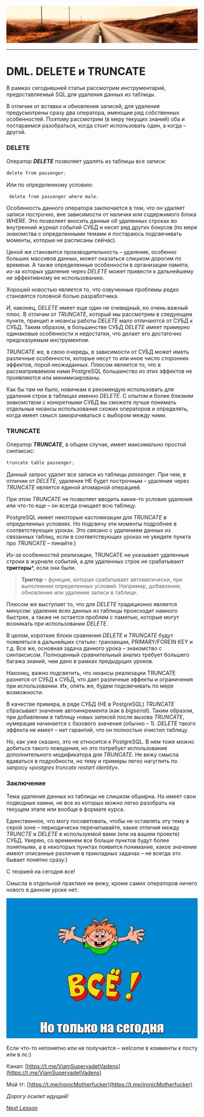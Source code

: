 ![](../../commonmedia/header.png)

***

   

DML. DELETE и TRUNCATE
======================

В рамках сегодняшней статьи рассмотрим инструментарий, предоставляемый SQL для удаления данных из таблицы.

В отличии от вставки и обновления записей, для удаления предусмотрены сразу два оператора, имеющие ряд собственных особенностей. Поэтому рассмотрим (в меру текущих знаний) оба и постараемся разобраться, когда стоит использовать один, а когда – другой.

### DELETE

Оператор **_DELETE_** позволяет удалять из таблицы все записи:

```java
delete from passenger;
```

Или по определенному условию:

```java
 delete from passenger where male;
```

Особенность данного оператора заключается в том, что он удаляет записи построчно, вне зависимости от наличия или содержимого блока _WHERE_. Это позволяет вносить данные об удаленных строках во внутренний журнал событий СУБД и несет ряд других бонусов (по мере знакомства с определенными темами я постараюсь подсвечивать моменты, которые не расписаны сейчас).

Ценой же становится производительность – удаление, особенно больших массивов данных, может оказаться слишком дорогим по времени. А также определенные особенности в организации памяти, из-за которых удаление через _DELETE_ может привести к дальнейшему не эффективному ее использованию.

Хорошей новостью является то, что озвученные проблемы редко становятся головной болью разработчика.

И, наконец, _DELETE_ имеет еще один не очевидный, но очень важный плюс. В отличии от _TRUNCATE_, который мы рассмотрим в следующем пункте, принцип и нюансы работы _DELETE_ мало отличаются от СУБД к СУБД. Таким образом, в большинстве СУБД _DELETE_ имеет примерно одинаковые особенности и недостатки, что делает его достаточно предсказуемым инструментом.

_TRUNCATE_ же, в свою очередь, в зависимости от СУБД может иметь различные особенности, которые несут то или иное число сторонних эффектов, порой неожиданных. Плюсом является то, что в рассматриваемом нами PostgreSQL большинство из этих эффектов не проявляются или минимизированы.

Как бы там ни было, новичкам я рекомендую использовать для удаления строк в таблицах именно _DELETE_. С опытом и более близким знакомством с конкретными СУБД вы сможете лучше понимать отдельные нюансы использования схожих операторов и определять, когда имеет смысл заморачиваться с выбором между ними.

### TRUNCATE

Оператор **_TRUNCATE_**, в общем случае, имеет максимально простой синтаксис:

```java
truncate table passenger;
```

Данный запрос удалит все записи из таблицы _passenger_. При чем, в отличии от _DELETE_, удаление НЕ будет построчным – удаление через _TRUNCATE_ является единой атомарной операцией.

При этом _TRUNCATE_ не позволяет вводить какие-то условия удаления или что-то еще – он всегда очищает всю таблицу.

PostgreSQL имеет некоторые кастомизации для _TRUNCATE_ в определенных условиях. Но подсвечу эти моменты подробнее в соответствующих уроках. Это связано с удалением данных из связанных таблиц, если в соответствующих уроках не увидите пункта про _TRUNCATE_ – пинайте:)

Из-за особенностей реализации, TRUNCATE не указывает удаленные строки в журнале событий, а для удаленных строк не срабатывают **триггеры**\*, если они были.

> **Триггер** – функция, которая срабатывает автоматически, при выполнении определенных условий. Например, добавление, обновление или удаление записи в таблице.

Плюсом же выступает то, что для _DELETE_ традиционно является минусом: удаление всех данных из таблицы происходит намного быстрее, а также не остается проблем с памятью, которые могут возникать при использовании _DELETE_.

В целом, короткие блоки сравнения _DELETE_ и _TRUNCATE_ будут появляться в дальнейших статьях: транзакции, PRIMARY/FOREIN KEY и т.д. Все же, основная задача данного урока – знакомство с синтаксисом. Полноценный сравнительный анализ требует большего багажа знаний, чем дано в рамках предыдущих уроков.

Наконец, важно подсветить, что нюансы реализации TRUNCATE разнятся от СУБД к СУБД, что дает различные эффекты и ограничения при использовании. Их, опять же, будем подсвечивать по мере возможности.

В качестве примера, в ряде СУБД (НЕ в PostgreSQL) _TRUNCATE_ сбрасывает значение автоинкремента (как в _bigserial_). Таким образом, при добавлении в таблицу новых записей после вызова _TRUNCATE_, нумерация начинается с базового значения (обычно – 1). _DELETE_ такого эффекта не имеет – нет гарантий, что он полностью очистил таблицу.

Но, как уже сказано, это не относится к PostgreSQL. В нем тоже можно добиться такого поведения, но это потребует использование дополнительного модификатора для _TRUNCATE_. Не вижу смысла вдаваться в подробности, но тему и примеры легко нагуглить по запросу «_postgres truncate restart identity_».

### Заключение

Тема удаления данных из таблицы не слишком обширна. Но имеет свои подводные камни, не все из которых можно легко разобрать на текущем этапе или вообще в формате курса.

Единственное, что могу посоветовать, чтобы не оставлять эту тему в серой зоне – периодически перечитывайте, какие отличия между _TRUNCTE_ и _DELETE_ в используемой вами (или на вашем проекте) СУБД. Уверяю, со временем все больше пунктов будут более понятными, а в некоторых пунктах появится понимание, какое значение имеют описанные различия в прикладных задачах – не всегда это бывает понятно сразу:)

С теорией на сегодня все!

Смысла в отдельной практике не вижу, кроме самих операторов ничего нового в данном уроке нет.

![](../../commonmedia/footer.png)

Если что-то непонятно или не получается – welcome в комменты к посту или в лс:)

Канал: [https://t.me/ViamSupervadetVadens](https://t.me/ViamSupervadetVadens)

Мой тг: [https://t.me/ironicMotherfucker](https://t.me/ironicMotherfucker)

_Дорогу осилит идущий!_

[Next Lesson](../94/DML-DISTINCT-i-GROUP-BY.md)
